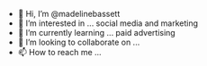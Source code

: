 - 👋 Hi, I’m @madelinebassett
- 👀 I’m interested in ... social media and marketing 
- 🌱 I’m currently learning ... paid advertising
- 💞️ I’m looking to collaborate on ... 
- 📫 How to reach me ...

<!---
madelinebassett/madelinebassett is a ✨ special ✨ repository because its `README.md` (this file) appears on your GitHub profile.
You can click the Preview link to take a look at your changes.
--->
